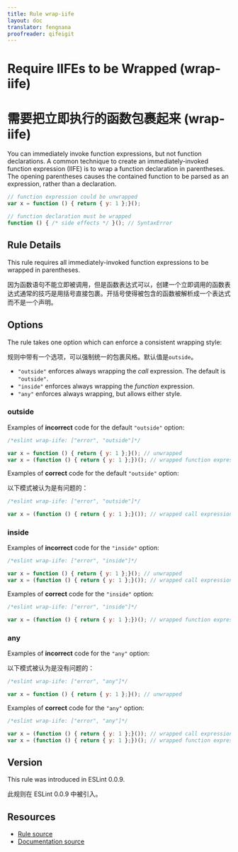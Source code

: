 ```yaml
---
title: Rule wrap-iife
layout: doc
translator: fengnana
proofreader: qifeigit
---
```

<!-- Note: No pull requests accepted for this file. See README.md in the root directory for details. -->

# Require IIFEs to be Wrapped (wrap-iife)

# 需要把立即执行的函数包裹起来 (wrap-iife)

You can immediately invoke function expressions, but not function declarations. A common technique to create an immediately-invoked function expression (IIFE) is to wrap a function declaration in parentheses. The opening parentheses causes the contained function to be parsed as an expression, rather than a declaration.

```js
// function expression could be unwrapped
var x = function () { return { y: 1 };}();

// function declaration must be wrapped
function () { /* side effects */ }(); // SyntaxError
```

## Rule Details

This rule requires all immediately-invoked function expressions to be wrapped in parentheses.

因为函数语句不能立即被调用，但是函数表达式可以，创建一个立即调用的函数表达式通常的技巧是用括号直接包裹。开括号使得被包含的函数被解析成一个表达式而不是一个声明。

## Options

The rule takes one option which can enforce a consistent wrapping style:

规则中带有一个选项，可以强制统一的包裹风格。默认值是`outside`。

* `"outside"` enforces always wrapping the *call* expression. The default is `"outside"`.
* `"inside"` enforces always wrapping the *function* expression.
* `"any"` enforces always wrapping, but allows either style.

### outside

Examples of **incorrect** code for the default `"outside"` option:

```js
/*eslint wrap-iife: ["error", "outside"]*/

var x = function () { return { y: 1 };}(); // unwrapped
var x = (function () { return { y: 1 };})(); // wrapped function expression
```

Examples of **correct** code for the default `"outside"` option:

以下模式被认为是有问题的：

```js
/*eslint wrap-iife: ["error", "outside"]*/

var x = (function () { return { y: 1 };}()); // wrapped call expression
```

### inside

Examples of **incorrect** code for the `"inside"` option:

```js
/*eslint wrap-iife: ["error", "inside"]*/

var x = function () { return { y: 1 };}(); // unwrapped
var x = (function () { return { y: 1 };}()); // wrapped call expression
```

Examples of **correct** code for the `"inside"` option:

```js
/*eslint wrap-iife: ["error", "inside"]*/

var x = (function () { return { y: 1 };})(); // wrapped function expression
```

### any

Examples of **incorrect** code for the `"any"` option:

以下模式被认为是没有问题的：

```js
/*eslint wrap-iife: ["error", "any"]*/

var x = function () { return { y: 1 };}(); // unwrapped
```

Examples of **correct** code for the `"any"` option:

```js
/*eslint wrap-iife: ["error", "any"]*/

var x = (function () { return { y: 1 };}()); // wrapped call expression
var x = (function () { return { y: 1 };})(); // wrapped function expression
```

## Version

This rule was introduced in ESLint 0.0.9.

此规则在 ESLint 0.0.9 中被引入。

## Resources

* [Rule source](https://github.com/eslint/eslint/tree/master/lib/rules/wrap-iife.js)
* [Documentation source](https://github.com/eslint/eslint/tree/master/docs/rules/wrap-iife.md)
